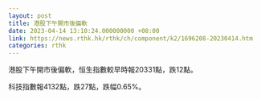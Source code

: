 ```yaml
---
layout: post
title: 港股下午開市後偏軟
date: 2023-04-14 13:10:24.000000000 +08:00
link: https://news.rthk.hk/rthk/ch/component/k2/1696208-20230414.htm
categories: rthk
---
```


港股下午開市後偏軟，恒生指數較早時報20331點，跌12點。

科技指數報4132點，跌27點，跌幅0.65%。
